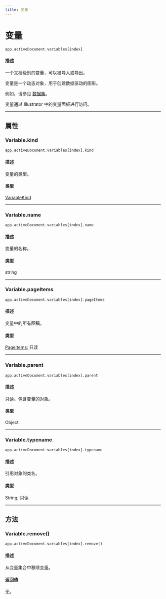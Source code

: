 ```yaml
---
title: 变量
---
```

# 变量

`app.activeDocument.variables[index]`

#### 描述

一个文档级别的变量，可以被导入或导出。

变量是一个动态对象，用于创建数据驱动的图形。

例如，请参见 [数据集](.././Dataset)。

变量通过 Illustrator 中的变量面板进行访问。

---

## 属性

### Variable.kind

`app.activeDocument.variables[index].kind`

#### 描述

变量的类型。

#### 类型

[VariableKind](../scripting-constants#variablekind)

---

### Variable.name

`app.activeDocument.variables[index].name`

#### 描述

变量的名称。

#### 类型

string

---

### Variable.pageItems

`app.activeDocument.variables[index].pageItems`

#### 描述

变量中的所有图稿。

#### 类型

[PageItems](.././PageItems); 只读

---

### Variable.parent

`app.activeDocument.variables[index].parent`

#### 描述

只读。包含变量的对象。

#### 类型

Object

---

### Variable.typename

`app.activeDocument.variables[index].typename`

#### 描述

引用对象的类名。

#### 类型

String; 只读

---

## 方法

### Variable.remove()

`app.activeDocument.variables[index].remove()`

#### 描述

从变量集合中移除变量。

#### 返回值

无。
